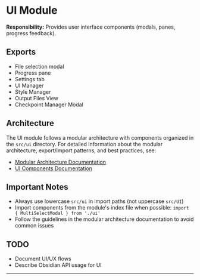 # UI Module

**Responsibility:** Provides user interface components (modals, panes, progress feedback).

## Exports

- File selection modal
- Progress pane
- Settings tab
- UI Manager
- Style Manager
- Output Files View
- Checkpoint Manager Modal

## Architecture

The UI module follows a modular architecture with components organized in the `src/ui` directory. For detailed information about the modular architecture, export/import patterns, and best practices, see:

- [Modular Architecture Documentation](../ui/ModularArchitecture.md)
- [UI Components Documentation](../ui/README.md)

## Important Notes

- Always use lowercase `src/ui` in import paths (not uppercase `src/UI`)
- Import components from the module's index file when possible: `import { MultiSelectModal } from './ui'`
- Follow the guidelines in the modular architecture documentation to avoid common issues

## TODO

- Document UI/UX flows
- Describe Obsidian API usage for UI

---
